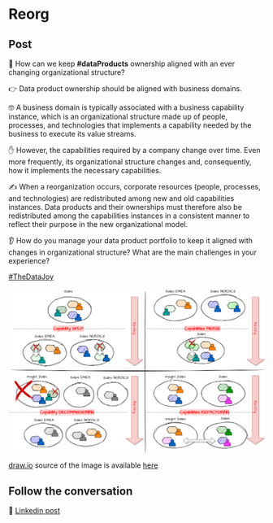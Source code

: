 # Reorg

## Post

🤔 How can we keep **#dataProducts** ownership aligned with an ever changing organizational structure?

👉 Data product ownership should be aligned with business domains. 

🤓 A business domain is typically associated with a business capability instance, which is an organizational structure made up of people, processes, and technologies that implements a capability needed by the business to execute its value streams.

✋ However, the capabilities required by a company change over time. Even more frequently, its organizational structure changes and, consequently, how it implements the necessary capabilities. 

✍ When a reorganization occurs, corporate resources (people, processes, and technologies) are redistributed among new and old capabilities instances. Data products and their ownerships must therefore also be redistributed among the capabilities instances in a consistent manner to reflect their purpose in the new organizational model.

👂 How do you manage your data product portfolio to keep it aligned with changes in organizational structure? What are the main challenges in your experience?

[#TheDataJoy](https://www.linkedin.com/feed/hashtag/?keywords=thedatajoy)

![2024-P019-composability.png](/images/2024/2024-P031-reorg.png)

[draw.io](https://app.diagrams.net/) source of the image is available [here](/images/2024/2024.drawio) 

## Follow the conversation

🔵 [Linkedin post](https://www.linkedin.com/posts/andreagioia_dataproducts-activity-7197171983741046786-KEcl)
